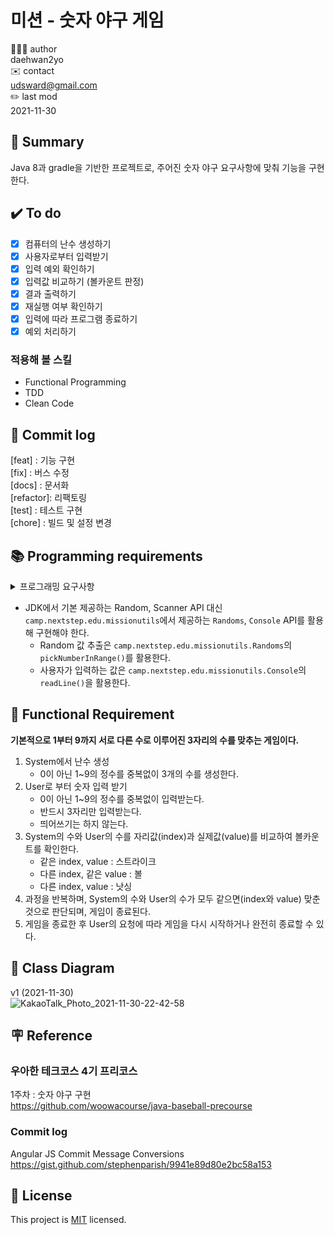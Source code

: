 # 미션 - 숫자 야구 게임

🧑🏻‍💻 author    
daehwan2yo    
✉️ contact   
udsward@gmail.com  
✏️ last mod  
2021-11-30  

## 📕 Summary
Java 8과 gradle을 기반한 프로젝트로, 주어진 숫자 야구 요구사항에 맞춰 기능을 구현한다.  

## ✔️ To do
- [x] 컴퓨터의 난수 생성하기
- [x] 사용자로부터 입력받기
- [x] 입력 예외 확인하기
- [x] 입력값 비교하기 (볼카운트 판정)
- [x] 결과 출력하기
- [x] 재실행 여부 확인하기
- [x] 입력에 따라 프로그램 종료하기
- [x] 예외 처리하기

### 적용해 볼 스킬
- Functional Programming
- TDD
- Clean Code

## 📌 Commit log
[feat]    : 기능 구현  
[fix]     : 버스 수정  
[docs]    : 문서화  
[refactor]: 리팩토링  
[test]    : 테스트 구현  
[chore]   : 빌드 및 설정 변경  

## 📚 Programming requirements
<details>
  <summary> 프로그래밍 요구사항 </summary>
  <div>
    - 프로그램을 실행하는 시작점은 Application의 main()이다. <br>
    - JDK 8 버전에서 실행이 가능해야 한다. <br>
    - 자바 코드 컨벤션을 지키면서 프로그래밍한다. <br> 
      <details>
        <summary> 컨벤션 요약 </summary>
        <div> 
          <b> File Encoding </b> <br>
            UTF-8 로 인코딩을 통일한다.
          <br>
            <b> Naming </b> <br>
            식별자에는 영문/숫자/언더스코어만 허용 <br>
            한국어 발음대로 표기 금지 <br>
            패키지이름은 소문자로만 구성 (카멜, 스네이크 금지) <br>
            <b> Class, Interface </b> <br>
            클래스/인터페이스 이름에 대문자 카멜표기법 적용 <br>
            클래스 이름에는 명사만 허용 <br>
            인터페이스 이름에는 명사, 형용사만 허용 <br>
            테스트 클래스는 Test로 끝나야함 <br>
            <b> Method </b> <br>
            메서드 이름에 소문자 카멜표기법 적용 <br>
            동사, 전치사로 시작한다. <br>
            <b> Constant </b> <br>
            상수는 대문자와 스네이크 표기법 적용 <br>
            <b> Variable </b> <br>
            변수에는 소문자 카멜표기법 적용 <br>
            임시 변수 외에는 한 글자 변수명 사용 금지 <br>
            <b> Declarations </b> <br>
            static import에만 wild card 적용<br>
            어노테이션 선언 후 새 줄 활용<br>
            한 줄에 한 문장, 
             한 선언문에는 한 변수만<br>
            배열 선언 시 대괄호는 타입 뒤에<br>
            <b> Indentation </b> <br>
            하드탭 사용 , 
            4 spaces , 
            블럭 들여쓰기<br>
            <b> Braces </b> <br>
            K&R style <br>
            조건, 반복문에 중괄호 필수 사용 (생략 불가) <br>
            <b> Line-wrapping </b> <br>
            가독성을 위해 줄 바꿈을 허용하는 위치 <br>
            extends 선언 후 <br>
            implements 선언 후 <br>
            throws 선언 후 <br>
            시작 소괄호 ‘(‘ 선언 후 <br>
            콤마 ‘,’ 후 , 
            마침표 ‘.’ 전 , 
            연산자 전 <br>
            <b> Blank Lines </b> <br>
            메서드 사이에 빈 줄 삽입 <br>
            <b> Whitespace </b><br>
            대괄호 뒤에 공백 삽입 <br>
            중괄호의 시작 전, 종료 후에 공백 삽입 <br>
            제어문 키워드와 여는 소괄호 사이에 공백 사입 <br>
            식별자와 여는 소괄호 사이에 공백 미삽입 <br>
            타입 캐스팅에 쓰이는 소괄호 내부 공백 미삽입 <br>
            콤마 ’,’ 와 구분자 세미클론 ‘;’ 뒤에만 공백 삽입 <br>
            콜론 ‘:’ 앞뒤로 공백 삽입 <br>
            이항, 삼항 연산자의 앞 뒤에 공백 삽입 (삼항연산자는 사용하지 않는다.) <br>
            단항 연산자는 공백 미삽입 <br>
            주석문 전후로 공백 삽입 <br>
        </div>
    </details>
    - indent depth를 3이 넘지 않도록 구현한다. <br>
    - 3항 연산자는 사용하지 않는다. <br>
    - 메서드가 한 가지 일만 하도록 최대한 작게 만든다. <br>
  </div>
</details>

- JDK에서 기본 제공하는 Random, Scanner API 대신 `camp.nextstep.edu.missionutils`에서 제공하는 `Randoms`, `Console` API를 활용해 구현해야 한다.  
  - Random 값 추출은 `camp.nextstep.edu.missionutils.Randoms`의 `pickNumberInRange()`를 활용한다.  
  - 사용자가 입력하는 값은 `camp.nextstep.edu.missionutils.Console`의 `readLine()`을 활용한다.  

## 🚀 Functional Requirement
<b> 기본적으로 1부터 9까지 서로 다른 수로 이루어진 3자리의 수를 맞추는 게임이다. </b>
1. System에서 난수 생성
   - 0이 아닌 1~9의 정수를 중복없이 3개의 수를 생성한다.
2. User로 부터 숫자 입력 받기
   - 0이 아닌 1~9의 정수를 중복없이 입력받는다.
   - 반드시 3자리만 입력받는다.
   - 띄어쓰기는 하지 않는다.
3. System의 수와 User의 수를 자리값(index)과 실제값(value)를 비교하여 볼카운트를 확인한다.  
   - 같은 index, value : 스트라이크    
   - 다른 index, 같은 value : 볼  
   - 다른 index, value : 낫싱  
4. 과정을 반복하며, System의 수와 User의 수가 모두 같으면(index와 value) 맞춘것으로 판단되며, 게임이 종료된다.  
5. 게임을 종료한 후 User의 요청에 따라 게임을 다시 시작하거나 완전히 종료할 수 있다.



## 📎 Class Diagram
v1 (2021-11-30)  
![KakaoTalk_Photo_2021-11-30-22-42-58](https://user-images.githubusercontent.com/26921986/144058182-59f3f851-13d6-4860-9c3c-6072eef31174.png)



## 🪧 Reference
### 우아한 테크코스 4기 프리코스  
1주차 : 숫자 야구 구현  
https://github.com/woowacourse/java-baseball-precourse

### Commit log
Angular JS Commit Message Conversions  
https://gist.github.com/stephenparish/9941e89d80e2bc58a153

## 📝 License

This project is [MIT](https://github.com/woowacourse/java-baseball-precourse/blob/master/LICENSE) licensed.
